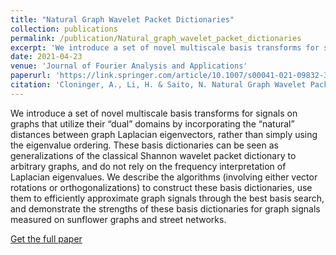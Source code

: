 ```yaml
---
title: "Natural Graph Wavelet Packet Dictionaries"
collection: publications
permalink: /publication/Natural_graph_wavelet_packet_dictionaries
excerpt: 'We introduce a set of novel multiscale basis transforms for signals on graphs that utilize their “dual” domains by incorporating the “natural” distances between graph Laplacian eigenvectors, rather than simply using the eigenvalue ordering. These basis dictionaries can be seen as generalizations of the classical Shannon wavelet packet dictionary to arbitrary graphs, and do not rely on the frequency interpretation of Laplacian eigenvalues. We describe the algorithms (involving either vector rotations or orthogonalizations) to construct these basis dictionaries, use them to efficiently approximate graph signals through the best basis search, and demonstrate the strengths of these basis dictionaries for graph signals measured on sunflower graphs and street networks.'
date: 2021-04-23
venue: 'Journal of Fourier Analysis and Applications'
paperurl: 'https://link.springer.com/article/10.1007/s00041-021-09832-3'
citation: 'Cloninger, A., Li, H. & Saito, N. Natural Graph Wavelet Packet Dictionaries. J Fourier Anal Appl 27, 41 (2021).'
---
```

We introduce a set of novel multiscale basis transforms for signals on graphs that utilize their “dual” domains by incorporating the “natural” distances between graph Laplacian eigenvectors, rather than simply using the eigenvalue ordering. These basis dictionaries can be seen as generalizations of the classical Shannon wavelet packet dictionary to arbitrary graphs, and do not rely on the frequency interpretation of Laplacian eigenvalues. We describe the algorithms (involving either vector rotations or orthogonalizations) to construct these basis dictionaries, use them to efficiently approximate graph signals through the best basis search, and demonstrate the strengths of these basis dictionaries for graph signals measured on sunflower graphs and street networks.

[Get the full paper](https://link.springer.com/content/pdf/10.1007/s00041-021-09832-3.pdf)

